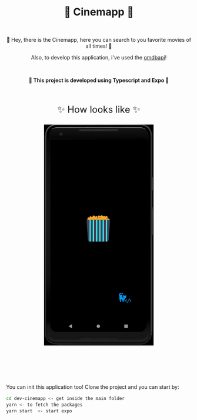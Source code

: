 <h1 align="center">🍿 Cinemapp 🍿</h1>

<br />
<p align="center" style="text-align: center;">
   🎥 Hey, there is the Cinemapp, here you can search to you favorite movies of all times! 🎥
</p>

<p align="center" style="text-align: center;">
    Also, to develop this application, i've used the <a href="http://www.omdbapi.com/">omdbapi</a>!
</p>

<br />
  <strong>
  <p align="center" style="text-align: center;">
  🎉 This project is developed using Typescript and Expo 🎉
  </p>
</strong>

<br />

  <p align="center" style="text-align: center; font-size: 25px">
  ✨  How looks like ✨
  </p>

<p align="center" style="text-align: center;">
        <img  height="600" src="demo/demo.gif">
</p>

<br />


<h1></h1>
<br />


You can init this application too! Clone the project and you can start by:

```bash
cd dev-cinemapp <- get inside the main folder
yarn <- to fetch the packages
yarn start  <- start expo
```


